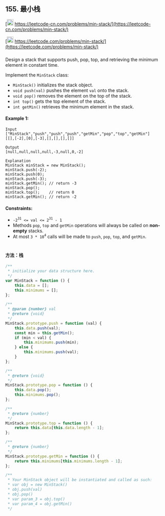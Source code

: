 ## 155. 最小栈

[<img src="https://static.leetcode-cn.com/cn-mono-assets/production/assets/logo-dark-cn.c42314a8.svg" height="20" /> https://leetcode-cn.com/problems/min-stack/](https://leetcode-cn.com/problems/min-stack/)

[<img src="https://assets.leetcode.com/static_assets/public/webpack_bundles/images/logo-dark.e99485d9b.svg" height="20"/> https://leetcode.com/problems/min-stack/](https://leetcode.com/problems/min-stack/)

###

Design a stack that supports push, pop, top, and retrieving the minimum element in constant time.

Implement the `MinStack` class:

-   `MinStack()` initializes the stack object.
-   `void push(val)` pushes the element `val` onto the stack.
-   `void pop()` removes the element on the top of the stack.
-   `int top()` gets the top element of the stack.
-   `int getMin()` retrieves the minimum element in the stack.

#### Example 1:

```
Input
["MinStack","push","push","push","getMin","pop","top","getMin"]
[[],[-2],[0],[-3],[],[],[],[]]

Output
[null,null,null,null,-3,null,0,-2]

Explanation
MinStack minStack = new MinStack();
minStack.push(-2);
minStack.push(0);
minStack.push(-3);
minStack.getMin(); // return -3
minStack.pop();
minStack.top();    // return 0
minStack.getMin(); // return -2
```

#### Constraints:

-   `-2`<sup>`31`</sup>` <= val <= 2`<sup>`31`</sup>` - 1`
-   Methods `pop`, `top` and `getMin` operations will always be called on **non-empty** stacks.
-   At most `3 * 10`<sup>`4`</sup> calls will be made to `push`, `pop`, `top`, and `getMin`.

#

#### 方法：栈

```js
/**
 * initialize your data structure here.
 */
var MinStack = function () {
    this.data = [];
    this.minimums = [];
};

/**
 * @param {number} val
 * @return {void}
 */
MinStack.prototype.push = function (val) {
    this.data.push(val);
    const min = this.getMin();
    if (min < val) {
        this.minimums.push(min);
    } else {
        this.minimums.push(val);
    }
};

/**
 * @return {void}
 */
MinStack.prototype.pop = function () {
    this.data.pop();
    this.minimums.pop();
};

/**
 * @return {number}
 */
MinStack.prototype.top = function () {
    return this.data[this.data.length - 1];
};

/**
 * @return {number}
 */
MinStack.prototype.getMin = function () {
    return this.minimums[this.minimums.length - 1];
};

/**
 * Your MinStack object will be instantiated and called as such:
 * var obj = new MinStack()
 * obj.push(val)
 * obj.pop()
 * var param_3 = obj.top()
 * var param_4 = obj.getMin()
 */
```
